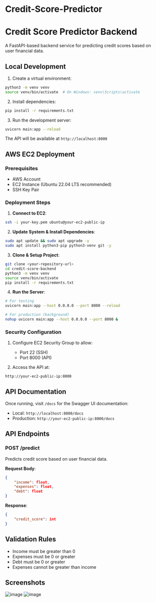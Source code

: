 # Credit-Score-Predictor
# Credit Score Predictor Backend

A FastAPI-based backend service for predicting credit scores based on user financial data.

## Local Development

1. Create a virtual environment:
```bash
python3 -m venv venv
source venv/bin/activate  # On Windows: venv\Scripts\activate
```

2. Install dependencies:
```bash
pip install -r requirements.txt
```

3. Run the development server:
```bash
uvicorn main:app --reload
```

The API will be available at `http://localhost:8000`

## AWS EC2 Deployment

### Prerequisites
- AWS Account
- EC2 Instance (Ubuntu 22.04 LTS recommended)
- SSH Key Pair

### Deployment Steps

1. **Connect to EC2**:
```bash
ssh -i your-key.pem ubuntu@your-ec2-public-ip
```

2. **Update System & Install Dependencies**:
```bash
sudo apt update && sudo apt upgrade -y
sudo apt install python3-pip python3-venv git -y
```

3. **Clone & Setup Project**:
```bash
git clone <your-repository-url>
cd credit-score-backend
python3 -m venv venv
source venv/bin/activate
pip install -r requirements.txt
```

4. **Run the Server**:
```bash
# For testing
uvicorn main:app --host 0.0.0.0 --port 8000 --reload

# For production (background)
nohup uvicorn main:app --host 0.0.0.0 --port 8000 &
```

### Security Configuration

1. Configure EC2 Security Group to allow:
   - Port 22 (SSH)
   - Port 8000 (API)

2. Access the API at:
```
http://your-ec2-public-ip:8000
```

## API Documentation

Once running, visit `/docs` for the Swagger UI documentation:
- Local: `http://localhost:8000/docs`
- Production: `http://your-ec2-public-ip:8000/docs`

## API Endpoints

### POST /predict
Predicts credit score based on user financial data.

**Request Body**:
```json
{
    "income": float,
    "expenses": float,
    "debt": float
}
```

**Response**:
```json
{
    "credit_score": int
}
```

## Validation Rules
- Income must be greater than 0
- Expenses must be 0 or greater
- Debt must be 0 or greater
- Expenses cannot be greater than income

## Screenshots
![image](https://github.com/user-attachments/assets/7fee23df-b6d4-45a4-8b1c-daaad5d5881d)
![image](https://github.com/user-attachments/assets/bb0c2e49-30e6-4e53-9a93-52ef4383908d)


